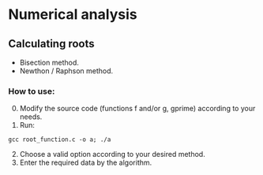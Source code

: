 # Numerical analysis

## Calculating roots
- Bisection method.
- Newthon / Raphson method.

### How to use:
0. Modify the source code (functions f and/or g, gprime) according to your needs.
1. Run:
````
gcc root_function.c -o a; ./a
````
2. Choose a valid option according to your desired method.
3. Enter the required data by the algorithm.